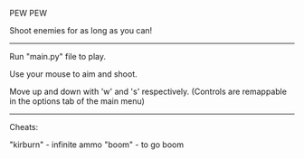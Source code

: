 PEW PEW

Shoot enemies for as long as you can!

------------------------------------

Run "main.py" file to play.

Use your mouse to aim and shoot.

Move up and down with 'w' and 's' respectively. 
(Controls are remappable in the options tab of the main menu)

-------------------------------------

Cheats:
	
"kirburn" - infinite ammo
"boom" - to go boom
